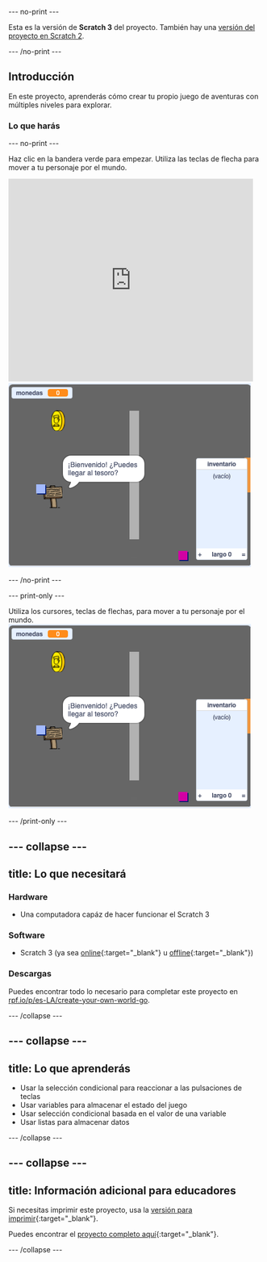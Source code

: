 --- no-print ---

Esta es la versión de **Scratch 3** del proyecto. También hay una [versión del proyecto en Scratch 2](https://projects.raspberrypi.org/es-LA/projects/create-your-own-world-scratch2).

--- /no-print ---

## Introducción

En este proyecto, aprenderás cómo crear tu propio juego de aventuras con múltiples niveles para explorar.

### Lo que harás

--- no-print ---

Haz clic en la bandera verde para empezar. Utiliza las teclas de flecha para mover a tu personaje por el mundo.

<div class="scratch-preview">
  <iframe allowtransparency="true" width="485" height="402" src="https://scratch.mit.edu/projects/embed/414614898/?autostart=false" frameborder="0" scrolling="no"></iframe>
  <img src="images/showcase.png">
</div>

--- /no-print ---

--- print-only ---

Utiliza los cursores, teclas de flechas, para mover a tu personaje por el mundo. ![showcase.png](images/showcase.png)

--- /print-only ---

--- collapse ---
---
title: Lo que necesitará
---

### Hardware

- Una computadora capáz de hacer funcionar el Scratch 3

### Software

- Scratch 3 (ya sea [online](http://rpf.io/scratchon){:target="_blank"} u [offline](http://rpf.io/scratchoff){:target="_blank"})

### Descargas

Puedes encontrar todo lo necesario para completar este proyecto en [rpf.io/p/es-LA/create-your-own-world-go](https://rpf.io/p/es-LA/create-your-own-world-go).

--- /collapse ---

--- collapse ---
---
title: Lo que aprenderás
---

- Usar la selección condicional para reaccionar a las pulsaciones de teclas
- Usar variables para almacenar el estado del juego
- Usar selección condicional basada en el valor de una variable
- Usar listas para almacenar datos

--- /collapse ---

--- collapse ---
---
title: Información adicional para educadores
---

Si necesitas imprimir este proyecto, usa la [versión para imprimir](https://projects.raspberrypi.org/es-LA/projects/create-your-own-world/print){:target="_blank"}.

Puedes encontrar el [proyecto completo aquí](https://rpf.io/p/es-LA/create-your-own-world-get){:target="_blank"}.

--- /collapse ---
